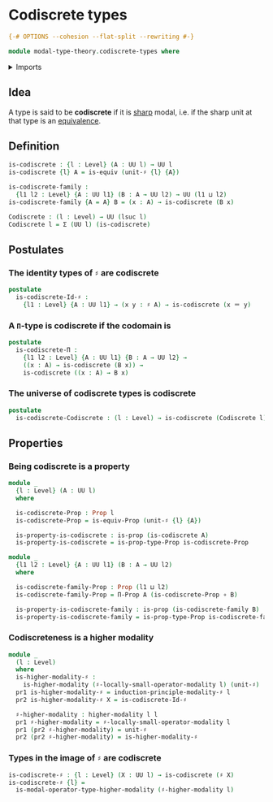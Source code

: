 # Codiscrete types

```agda
{-# OPTIONS --cohesion --flat-split --rewriting #-}

module modal-type-theory.codiscrete-types where
```

<details><summary>Imports</summary>

```agda
open import foundation.dependent-pair-types
open import foundation.equivalences
open import foundation.function-types
open import foundation.identity-types
open import foundation.propositions
open import foundation.universe-levels

open import modal-type-theory.sharp-modality

open import orthogonal-factorization-systems.higher-modalities
```

</details>

## Idea

A type is said to be **codiscrete** if it is
[sharp](modal-type-theory.sharp-modality) modal, i.e. if the sharp unit at that
type is an [equivalence](foundation-core.equivalences).

## Definition

```agda
is-codiscrete : {l : Level} (A : UU l) → UU l
is-codiscrete {l} A = is-equiv (unit-♯ {l} {A})

is-codiscrete-family :
  {l1 l2 : Level} {A : UU l1} (B : A → UU l2) → UU (l1 ⊔ l2)
is-codiscrete-family {A = A} B = (x : A) → is-codiscrete (B x)

Codiscrete : (l : Level) → UU (lsuc l)
Codiscrete l = Σ (UU l) (is-codiscrete)
```

## Postulates

### The identity types of `♯` are codiscrete

```agda
postulate
  is-codiscrete-Id-♯ :
    {l1 : Level} {A : UU l1} → (x y : ♯ A) → is-codiscrete (x ＝ y)
```

### A `Π`-type is codiscrete if the codomain is

```agda
postulate
  is-codiscrete-Π :
    {l1 l2 : Level} {A : UU l1} {B : A → UU l2} →
    ((x : A) → is-codiscrete (B x)) →
    is-codiscrete ((x : A) → B x)
```

### The universe of codiscrete types is codiscrete

```agda
postulate
  is-codiscrete-Codiscrete : (l : Level) → is-codiscrete (Codiscrete l)
```

## Properties

### Being codiscrete is a property

```agda
module _
  {l : Level} (A : UU l)
  where

  is-codiscrete-Prop : Prop l
  is-codiscrete-Prop = is-equiv-Prop (unit-♯ {l} {A})

  is-property-is-codiscrete : is-prop (is-codiscrete A)
  is-property-is-codiscrete = is-prop-type-Prop is-codiscrete-Prop

module _
  {l1 l2 : Level} {A : UU l1} (B : A → UU l2)
  where

  is-codiscrete-family-Prop : Prop (l1 ⊔ l2)
  is-codiscrete-family-Prop = Π-Prop A (is-codiscrete-Prop ∘ B)

  is-property-is-codiscrete-family : is-prop (is-codiscrete-family B)
  is-property-is-codiscrete-family = is-prop-type-Prop is-codiscrete-family-Prop
```

### Codiscreteness is a higher modality

```agda
module _
  (l : Level)
  where
  is-higher-modality-♯ :
    is-higher-modality (♯-locally-small-operator-modality l) (unit-♯)
  pr1 is-higher-modality-♯ = induction-principle-modality-♯ l
  pr2 is-higher-modality-♯ X = is-codiscrete-Id-♯

  ♯-higher-modality : higher-modality l l
  pr1 ♯-higher-modality = ♯-locally-small-operator-modality l
  pr1 (pr2 ♯-higher-modality) = unit-♯
  pr2 (pr2 ♯-higher-modality) = is-higher-modality-♯
```

### Types in the image of `♯` are codiscrete

```agda
is-codiscrete-♯ : {l : Level} (X : UU l) → is-codiscrete (♯ X)
is-codiscrete-♯ {l} =
  is-modal-operator-type-higher-modality (♯-higher-modality l)
```
